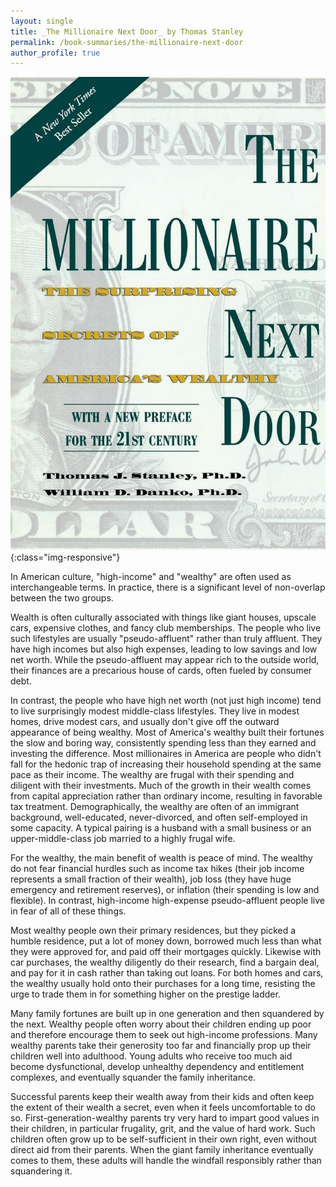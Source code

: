 ```yaml
---
layout: single
title: _The Millionaire Next Door_ by Thomas Stanley
permalink: /book-summaries/the-millionaire-next-door
author_profile: true
---
```


![The Millionaire Next Door](/assets/images/the-millionaire-next-door.jpg){:class="img-responsive"}

In American culture, "high-income" and "wealthy" are often used as interchangeable terms.
In practice, there is a significant level of non-overlap between the two groups.

Wealth is often culturally associated with things like giant houses, upscale cars, expensive clothes, and fancy club memberships.
The people who live such lifestyles are usually "pseudo-affluent" rather than truly affluent.
They have high incomes but also high expenses, leading to low savings and low net worth.
While the pseudo-affluent may appear rich to the outside world, their finances are a precarious house of cards, often fueled by consumer debt.

In contrast, the people who have high net worth (not just high income) tend to live surprisingly modest middle-class lifestyles.
They live in modest homes, drive modest cars, and usually don't give off the outward appearance of being wealthy.
Most of America's wealthy built their fortunes the slow and boring way, consistently spending less than they earned and investing the difference.
Most millionaires in America are people who didn't fall for the hedonic trap of increasing their household spending at the same pace as their income.
The wealthy are frugal with their spending and diligent with their investments.
Much of the growth in their wealth comes from capital appreciation rather than ordinary income, resulting in favorable tax treatment.
Demographically, the wealthy are often of an immigrant background, well-educated, never-divorced, and often self-employed in some capacity.
A typical pairing is a husband with a small business or an upper-middle-class job married to a highly frugal wife.

For the wealthy, the main benefit of wealth is peace of mind.
The wealthy do not fear financial hurdles such as income tax hikes (their job income represents a small fraction of their wealth), job loss (they have huge emergency and retirement reserves), or inflation (their spending is low and flexible).
In contrast, high-income high-expense pseudo-affluent people live in fear of all of these things.

Most wealthy people own their primary residences, but they picked a humble residence, put a lot of money down, borrowed much less than what they were approved for, and paid off their mortgages quickly.
Likewise with car purchases, the wealthy diligently do their research, find a bargain deal, and pay for it in cash rather than taking out loans.
For both homes and cars, the wealthy usually hold onto their purchases for a long time, resisting the urge to trade them in for something higher on the prestige ladder.

Many family fortunes are built up in one generation and then squandered by the next.
Wealthy people often worry about their children ending up poor and therefore encourage them to seek out high-income professions.
Many wealthy parents take their generosity too far and financially prop up their children well into adulthood.
Young adults who receive too much aid become dysfunctional, develop unhealthy dependency and entitlement complexes, and eventually squander the family inheritance.

Successful parents keep their wealth away from their kids and often keep the extent of their wealth a secret, even when it feels uncomfortable to do so.
First-generation-wealthy parents try very hard to impart good values in their children, in particular frugality, grit, and the value of hard work.
Such children often grow up to be self-sufficient in their own right, even without direct aid from their parents.
When the giant family inheritance eventually comes to them, these adults will handle the windfall responsibly rather than squandering it.
